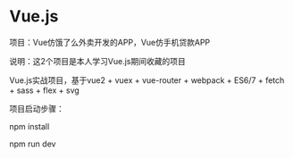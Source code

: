 # Vue.js

项目：Vue仿饿了么外卖开发的APP，Vue仿手机贷款APP

说明：这2个项目是本人学习Vue.js期间收藏的项目

Vue.js实战项目，基于vue2 + vuex + vue-router + webpack + ES6/7 + fetch + sass + flex + svg

项目启动步骤：

npm install

npm run dev